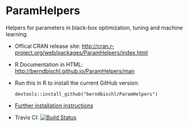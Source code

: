 ParamHelpers
============

Helpers for parameters in black-box optimization, tuning and machine learning.

* Offical CRAN release site: 
  http://cran.r-project.org/web/packages/ParamHelpers/index.html

* R Documentation in HTML:
  http://berndbischl.github.io/ParamHelpers/man

* Run this in R to install the current GitHub version:
  ```splus
  devtools::install_github("berndbischl/ParamHelpers")
  ```

* [Further installation instructions](https://github.com/tudo-r/PackagesInfo/wiki/Installation-Information)

* Travis CI: [![Build Status](https://travis-ci.org/berndbischl/ParamHelpers.png)](https://travis-ci.org/berndbischl/ParamHelpers)




